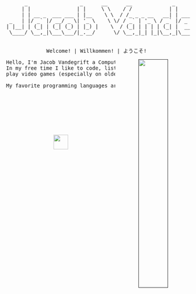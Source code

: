 <div align="center">
  <pre>
      _                 _      __      __             _                 _  __ _   
     | |               | |     \ \    / /            | |               (_)/ _| |  
     | | __ _  ___ ___ | |__    \ \  / /_ _ _ __   __| | ___  __ _ _ __ _| |_| |_ 
 _   | |/ _` |/ __/ _ \| '_ \    \ \/ / _` | '_ \ / _` |/ _ \/ _` | '__| |  _| __|
| |__| | (_| | (_| (_) | |_) |    \  / (_| | | | | (_| |  __/ (_| | |  | | | | |_ 
 \____/ \__,_|\___\___/|_.__/      \/ \__,_|_| |_|\__,_|\___|\__, |_|  |_|_|  \__|
                                                              __/ |               
                                                             |___/                
Welcome! | Willkommen! | ようこそ! </pre>
</div>

<div align="center">
  <a href="">
    <img src="https://raw.githubusercontent.com/JacobVandegrift/JacobVandegrift/refs/heads/master/assets/anime_landscape.jpg" width="40%" align="right">
  </a>
<pre>
Hello, I'm Jacob Vandegrift a Computer Science Major studing at WTAMU!
In my free time I like to code, listen to music, watch anime, and
play video games (especially on older handheld consoles). <br/>
My favorite programming languages are C/C++, Zig, Rust, and Assembly.
<br><br><br><br><br><br>
</pre>
</div>

<div align="center">
<img src="https://raw.githubusercontent.com/JacobVandegrift/JacobVandegrift/refs/heads/master/assets/kyubey.gif" height="40">
</div>

